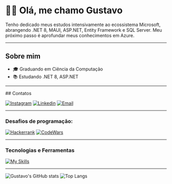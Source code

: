 # 👨‍💻 Olá, me chamo Gustavo
Tenho dedicado meus estudos intensivamente ao ecossistema Microsoft, abrangendo .NET 8, MAUI, ASP.NET, Entity Framework e SQL Server. Meu próximo passo é aprofundar meus conhecimentos em Azure.
<hr>

## Sobre mim
- 🎓 Graduando em Ciência da Computação
- 📚 Estudando .NET 8, ASP.NET


<hr>
## Contatos

[![Instagram](https://img.shields.io/badge/Instagram-E4405F?style=for-the-badge&logo=instagram&logoColor=white)](https://www.instagram.com/guferreirav/)
[![Linkedin](https://img.shields.io/badge/LinkedIn-0077B5?style=for-the-badge&logo=linkedin&logoColor=white)](https://www.linkedin.com/in/gustavoferreiravargens/)
[![Email](https://img.shields.io/badge/Email-D14836?style=for-the-badge&logo=gmail&logoColor=white)](mailto:gustavoferreiravargens@gmail.com)

<hr>

### Desafios de programação:
[![Hackerrank](https://img.shields.io/badge/-Hackerrank-2EC866?style=for-the-badge&logo=HackerRank&logoColor=white)](https://www.hackerrank.com/profile/gustavoferreira8)
[![CodeWars](https://img.shields.io/badge/CodeWars-B1361E?style=for-the-badge&logo=codewars&logoColor=white)](https://www.codewars.com/users/GuFerreiraV)

<hr>

### Tecnologias e Ferramentas
[![My Skills](https://skillicons.dev/icons?i=js,html,css,cs,git,idea,java,linux,py,mysql,p5js,postman,visualstudio,windows,sqlite)](https://skillicons.dev)



<hr>

![Gustavo's GitHub stats](https://github-readme-stats.vercel.app/api?username=GuFerreiraV&hide=issues&bg_color=00000000)
![Top Langs](https://github-readme-stats.vercel.app/api/top-langs/?username=GuFerreiraV&layout=compact&bg_color=00000000)
